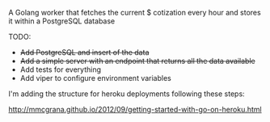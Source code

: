 A Golang worker that fetches the current $ cotization every hour and stores it within a PostgreSQL database

TODO:

- ~~Add PostgreSQL and insert of the data~~
- ~~Add a simple server with an endpoint that returns all the data available~~
- Add tests for everything
- Add viper to configure environment variables

I'm adding the structure for heroku deployments following these steps:

http://mmcgrana.github.io/2012/09/getting-started-with-go-on-heroku.html
